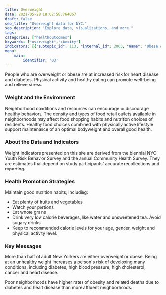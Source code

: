 ```yaml
---
title: Overweight
date: 2021-05-28 18:02:58.764067
draft: false
seo_title: "Overweight data for NYC."
seo_description: "Explore data, visualizations, and more."
tags: 
categories: ["healthoutcomes"]
keywords: ["overweight","obesity"]
indicators: [{"subtopic_id": 113, "internal_id": 2063, "name": "Obese Adults", "URL": "https://a816-dohbesp.nyc.gov/IndicatorPublic/VisualizationData.aspx?id=2063,719b87,113,Summarize"}, {"subtopic_id": 113, "internal_id": 2064, "name": "Obese Youth", "URL": "https://a816-dohbesp.nyc.gov/IndicatorPublic/VisualizationData.aspx?id=2064,719b87,113,Summarize"}, {"subtopic_id": 113, "internal_id": 2061, "name": "Overweight or Obese Adults", "URL": "https://a816-dohbesp.nyc.gov/IndicatorPublic/VisualizationData.aspx?id=2061,719b87,113,Summarize"}, {"subtopic_id": 113, "internal_id": 2062, "name": "Overweight or Obese Youth", "URL": "https://a816-dohbesp.nyc.gov/IndicatorPublic/VisualizationData.aspx?id=2062,719b87,113,Summarize"}]
menu:
    main:
        identifier: '03'
---
```


People who are overweight or obese are at increased risk for heart disease and diabetes. Physical activity and healthy eating can promote well-being and relieve stress.

### Weight and the Environment

Neighborhood conditions and resources can encourage or discourage healthy behaviors. The density and types of food retail outlets available in neighborhoods may affect food shopping habits and nutrition choices of residents. Healthy food choices combined with physically active lifestyle support maintenance of an optimal bodyweight and overall good health.

### About the Data and Indicators

Weight indicators presented on this site are derived from the biennial NYC Youth Risk Behavior Survey and the annual Community Health Survey. They are estimates that depend on study participants' accurate recollections and reporting.

### Health Promotion Strategies

Maintain good nutrition habits, including:

* Eat plenty of fruits and vegetables.
* Watch your portions
* Eat whole grains
* Drink very low calorie beverages, like water and unsweetened tea. Avoid sugary drinks.
* Keep to recommended calorie levels for your age, gender, weight and physical activity level.

### Key Messages

More than half of adult New Yorkers are either overweight or obese. Being at an unhealthy weight increases a person's risk of developing many conditions, including diabetes, high blood pressure, high cholesterol, cancer and heart disease.

Poor neighborhoods have higher rates of obesity and related deaths due to diabetes and heart disease than more affluent neighborhoods.
